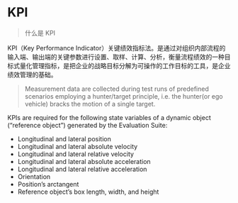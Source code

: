 # KPI

> 什么是 KPI

KPI（Key Performance Indicator）关键绩效指标法。是通过对组织内部流程的输入端、输出端的关键参数进行设置、取样、计算、分析，衡量流程绩效的一种目标式量化管理指标，是把企业的战略目标分解为可操作的工作目标的工具，是企业绩效管理的基础。


> Measurement data are collected during test runs of predefined scenarios employing a hunter/target principle, i.e. the hunter(or ego vehicle) bracks the motion of a single target.


KPIs are required for the following state variables of a dynamic object (“reference object”) generated by the Evaluation
Suite:

* Longitudinal and lateral position
* Longitudinal and lateral absolute velocity
* Longitudinal and lateral relative velocity
* Longitudinal and lateral absolute acceleration
* Longitudinal and lateral relative acceleration
* Orientation
* Position’s arctangent
* Reference object’s box length, width, and height
